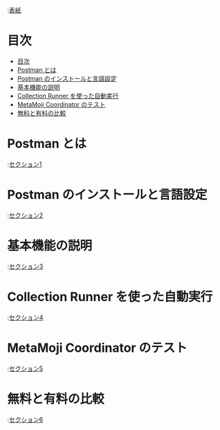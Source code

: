 :[表紙](cover.md)

# 目次

- [目次](#目次)
- [Postman とは](#postman-とは)
- [Postman のインストールと言語設定](#postman-のインストールと言語設定)
- [基本機能の説明](#基本機能の説明)
- [Collection Runner を使った自動実行](#collection-runner-を使った自動実行)
- [MetaMoji Coordinator のテスト](#metamoji-coordinator-のテスト)
- [無料と有料の比較](#無料と有料の比較)

# Postman とは

:[セクション1](section1.md)

# Postman のインストールと言語設定

:[セクション2](section2.md)

# 基本機能の説明

:[セクション3](section3.md)

# Collection Runner を使った自動実行

:[セクション4](section4.md)

# MetaMoji Coordinator のテスト

:[セクション5](section5.md)

# 無料と有料の比較

:[セクション6](section6.md)
